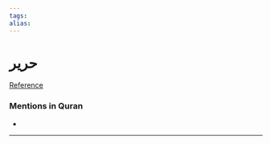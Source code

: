 ```yaml
---
tags: 
alias: 
---
```


# حرير

[Reference](https://corpus.quran.com/concept.jsp?id=silk)

### Mentions in Quran
- 

---

